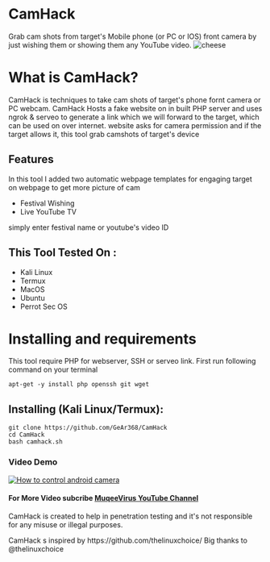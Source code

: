 # CamHack
Grab cam shots from target's Mobile phone (or PC or IOS) front camera by just wishing them or showing them any YouTube video.
![cheese](https://drive.google.com/uc?export=view&id=1JfeCw8ukW0b2jONaRYXj0Rl34e-h1pL7)

# What is CamHack?
<p>CamHack is techniques to take cam shots of target's phone fornt camera or PC webcam. CamHack Hosts a fake website on in built PHP server and uses ngrok & serveo to generate a link which we will forward to the target, which can be used on over internet. website asks for camera permission and if the target allows it, this tool grab camshots of target's device</p>

## Features
<p>In this tool I added two automatic webpage templates for engaging target on webpage to get more picture of cam</p>
<ul>
  <li>Festival Wishing</li>
  <li>Live YouTube TV</li>
</ul>
<p>simply enter festival name or youtube's video ID</p>

## This Tool Tested On :
<ul>
  <li>Kali Linux</li>
  <li>Termux</li>
  <li>MacOS</li>
  <li>Ubuntu</li>
  <li>Perrot Sec OS</li>
</ul>

# Installing and requirements
<p>This tool require PHP for webserver, SSH or serveo link. First run following command on your terminal</p>

```
apt-get -y install php openssh git wget
```

## Installing (Kali Linux/Termux):

```
git clone https://github.com/GeAr368/CamHack
cd CamHack
bash camhack.sh
```
### Video Demo
[![How to control android camera](https://youtu.be/0JoeMyT9K_k)](https://youtu.be/0JoeMyT9K_k)
#### For More Video subcribe <a href="http://youtube.com/Muqeevirus">MuqeeVirus YouTube Channel</a>
<p>CamHack is created to help in penetration testing and it's not responsible for any misuse or illegal purposes.</p>
<p>CamHack s inspired by https://github.com/thelinuxchoice/ Big thanks to @thelinuxchoice</p>
